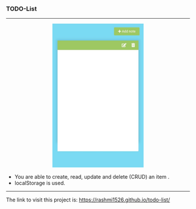 ### TODO-List

***

<p align="center">
 <img src="https://github.com/Rashmi1526/notes-web/blob/2700586e129cd6760195c4b085bbd364ba0b9558/assets/notesapp.jpg" alt="Notes App" width="250" height"350">
 </p>



   * You are able to create, read, update and delete (CRUD) an item . 
   * localStorage is used.<br />

***


 
 The link to visit this project is: https://rashmi1526.github.io/todo-list/
 
     

